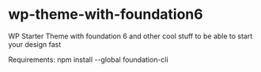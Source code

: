 # wp-theme-with-foundation6
WP Starter Theme with foundation 6 and other cool stuff to be able to start your design fast

Requirements:
npm install --global foundation-cli

